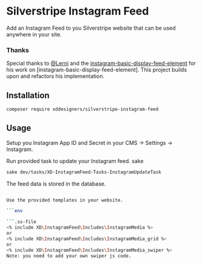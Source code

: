 # Silverstripe Instagram Feed 

Add an Instagram Feed to you Silverstripe website that can be used anywhere in your site.

### Thanks
Special thanks to [@Lerni](https://github.com/Lerni) and the [instagram-basic-display-feed-element](https://github.com/lerni/instagram-basic-display-feed-element) for his work on [instagram-basic-display-feed-element]. This project builds upon and refactors his implementation.

## Installation

```bash
composer require xddesigners/silverstripe-instagram-feed
```

## Usage

Setup you Instagram App ID and Secret in your CMS -> Settings -> Instagram.

Run provided task to update your Instagram feed.
sake 
```bash
sake dev/tasks/XD-InstagramFeed-Tasks-InstagramUpdateTask
```

The feed data is stored in the database.

```bash

Use the provided templates in your website.

```env

```.ss-file
<% include XD\InstagramFeed\Includes\InstagramMedia %>
or
<% include XD\InstagramFeed\Includes\InstagramMedia_grid %>
or
<% include XD\InstagramFeed\Includes\InstagramMedia_swiper %>
Note: you need to add your own swiper js code.
```
